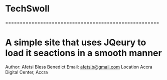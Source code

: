 # TechSwoll
=====================================================

A simple site that uses JQeury to load it seactions in a smooth manner
=========================================================

Author: Afetsi Bless Benedict
Email: afetsib@gmail.com
Location Accra Digital Center, Accra
